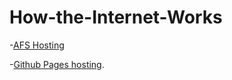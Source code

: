 # How-the-Internet-Works
-[AFS Hosting](https://web.njit.edu/~dn236/IS117/How-the-Internet-Works/docs/index.html)

-[Github Pages hosting](https://dpn418.github.io/How-the-Internet-Works/).
